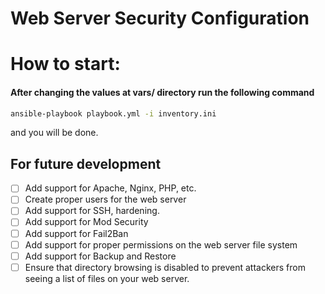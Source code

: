# Web Server Security Configuration



# How to start:

#### After changing the values at vars/ directory run the following command
```bash
ansible-playbook playbook.yml -i inventory.ini
```
and you will be done.

## For future development
- [ ] Add support for Apache, Nginx, PHP, etc. 
- [ ] Create proper users for the web server
- [ ] Add support for SSH, hardening.
- [ ] Add support for Mod Security
- [ ] Add support for Fail2Ban
- [ ] Add support for proper permissions on the web server file system
- [ ] Add support for Backup and Restore
- [ ] Ensure that directory browsing is disabled to prevent attackers 
      from seeing a list of files on your web server.
